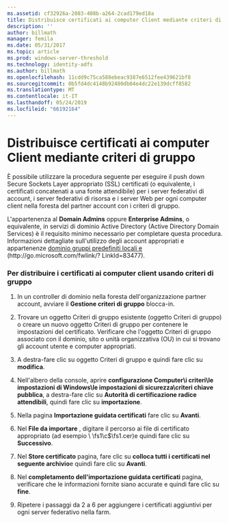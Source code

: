 ```yaml
---
ms.assetid: cf32926a-2083-408b-a264-2cad179ed18a
title: Distribuisce certificati ai computer Client mediante criteri di gruppo
description: ''
author: billmath
manager: femila
ms.date: 05/31/2017
ms.topic: article
ms.prod: windows-server-threshold
ms.technology: identity-adfs
ms.author: billmath
ms.openlocfilehash: 11cdd9c75ca588ebeac9387e6512fee439621bf8
ms.sourcegitcommit: 0b5fd4dc4148b92480db04e4dc22e139dcff8582
ms.translationtype: MT
ms.contentlocale: it-IT
ms.lasthandoff: 05/24/2019
ms.locfileid: "66192164"
---
```

# <a name="distribute-certificates-to-client-computers-by-using-group-policy"></a>Distribuisce certificati ai computer Client mediante criteri di gruppo


È possibile utilizzare la procedura seguente per eseguire il push down Secure Sockets Layer appropriato \(SSL\) certificati \(o equivalente, i certificati concatenati a una fonte attendibile\) per i server federativi di account, i server federativi di risorsa e i server Web per ogni computer client nella foresta del partner account con i criteri di gruppo.  
  
L'appartenenza al **Domain Admins** oppure **Enterprise Admins**, o equivalente, in servizi di dominio Active Directory \(Active Directory Domain Services\) è il requisito minimo necessario per completare questa procedura.  Informazioni dettagliate sull'utilizzo degli account appropriati e appartenenze [dominio gruppi predefiniti locali e](https://go.microsoft.com/fwlink/?LinkId=83477) \(http:\/\/go.microsoft.com\/fwlink\/? LinkId\=83477\).   
  
### <a name="to-distribute-certificates-to-client-computers-by-using-group-policy"></a>Per distribuire i certificati ai computer client usando criteri di gruppo  
  
1.  In un controller di dominio nella foresta dell'organizzazione partner account, avviare il **Gestione criteri di gruppo** blocca\-in.  
  
2.  Trovare un oggetto Criteri di gruppo esistente \(oggetto Criteri di gruppo\) o creare un nuovo oggetto Criteri di gruppo per contenere le impostazioni del certificato. Verificare che l'oggetto Criteri di gruppo associato con il dominio, sito o unità organizzativa \(OU\) in cui si trovano gli account utente e computer appropriati.  
  
3.  A destra\-fare clic su oggetto Criteri di gruppo e quindi fare clic su **modifica**.  
  
4.  Nell'albero della console, aprire **configurazione Computer\\i criteri\\le impostazioni di Windows\\le impostazioni di sicurezza\\criteri chiave pubblica**, a destra\-fare clic su **Autorità di certificazione radice attendibili**, quindi fare clic su **importazione**.  
  
5.  Nella pagina **Importazione guidata certificati** fare clic su **Avanti**.  
  
6.  Nel **File da importare** , digitare il percorso ai file di certificato appropriato \(ad esempio \\ \\fs1\\c$\\fs1.cer\)e quindi fare clic su **Successivo**.  
  
7.  Nel **Store certificato** pagina, fare clic su **colloca tutti i certificati nel seguente archivio**e quindi fare clic su **Avanti**.  
  
8.  Nel **completamento dell'importazione guidata certificati** pagina, verificare che le informazioni fornite siano accurate e quindi fare clic su **fine**.  
  
9. Ripetere i passaggi da 2 a 6 per aggiungere i certificati aggiuntivi per ogni server federativo nella farm.  
